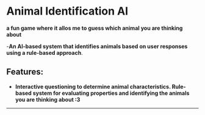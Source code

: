 # Animal Identification AI

**a fun game where it allos me to guess which animal you are thinking about**

-**An AI-based system that identifies animals based on user responses using a rule-based approach**.

## Features:
- **Interactive questioning to determine animal characteristics.
Rule-based system for evaluating properties and identifying the animals you are thinking about :3**
------------------

